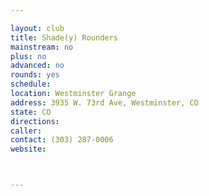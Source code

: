 ```yaml
---

layout: club
title: Shade(y) Rounders
mainstream: no
plus: no
advanced: no
rounds: yes
schedule: 
location: Westminster Grange
address: 3935 W. 73rd Ave, Westminster, CO
state: CO
directions: 
caller: 
contact: (303) 287-0006
website: 



---
```


